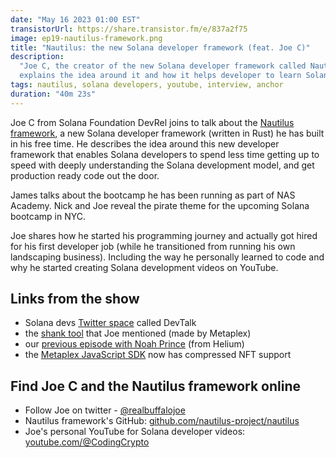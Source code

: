 ```yaml
---
date: "May 16 2023 01:00 EST"
transistorUrl: https://share.transistor.fm/e/837a2f75
image: ep19-nautilus-framework.png
title: "Nautilus: the new Solana developer framework (feat. Joe C)"
description:
  "Joe C, the creator of the new Solana developer framework called Nautilus
  explains the idea around it and how it helps developer to learn Solana easier."
tags: nautilus, solana developers, youtube, interview, anchor
duration: "40m 23s"
---
```


Joe C from Solana Foundation DevRel joins to talk about the
[Nautilus framework](https://github.com/nautilus-project/nautilus), a new Solana
developer framework (written in Rust) he has built in his free time. He
describes the idea around this new developer framework that enables Solana
developers to spend less time getting up to speed with deeply understanding the
Solana development model, and get production ready code out the door.

James talks about the bootcamp he has been running as part of NAS Academy. Nick
and Joe reveal the pirate theme for the upcoming Solana bootcamp in NYC.

Joe shares how he started his programming journey and actually got hired for his
first developer job (while he transitioned from running his own landscaping
business). Including the way he personally learned to code and why he started
creating Solana development videos on YouTube.

## Links from the show

- Solana devs
  [Twitter space](https://twitter.com/solana_devs/status/1654244338476433408?t=rdlbqkAcV-iTNFtCRxPUtA&s=19)
  called DevTalk
- the [shank tool](https://github.com/metaplex-foundation/shank) that Joe
  mentioned (made by Metaplex)
- our [previous episode with Noah Prince](https://solfate.com/podcast/14) (from
  Helium)
- the
  [Metaplex JavaScript SDK](https://www.npmjs.com/package/@metaplex-foundation/js)
  now has compressed NFT support

## Find Joe C and the Nautilus framework online

- Follow Joe on twitter - [@realbuffalojoe](https://twitter.com/realbuffalojoe)
- Nautilus framework's GitHub:
  [github.com/nautilus-project/nautilus](https://github.com/nautilus-project/nautilus)
- Joe's personal YouTube for Solana developer videos:
  [youtube.com/@CodingCrypto](https://www.youtube.com/@CodingCrypto)
